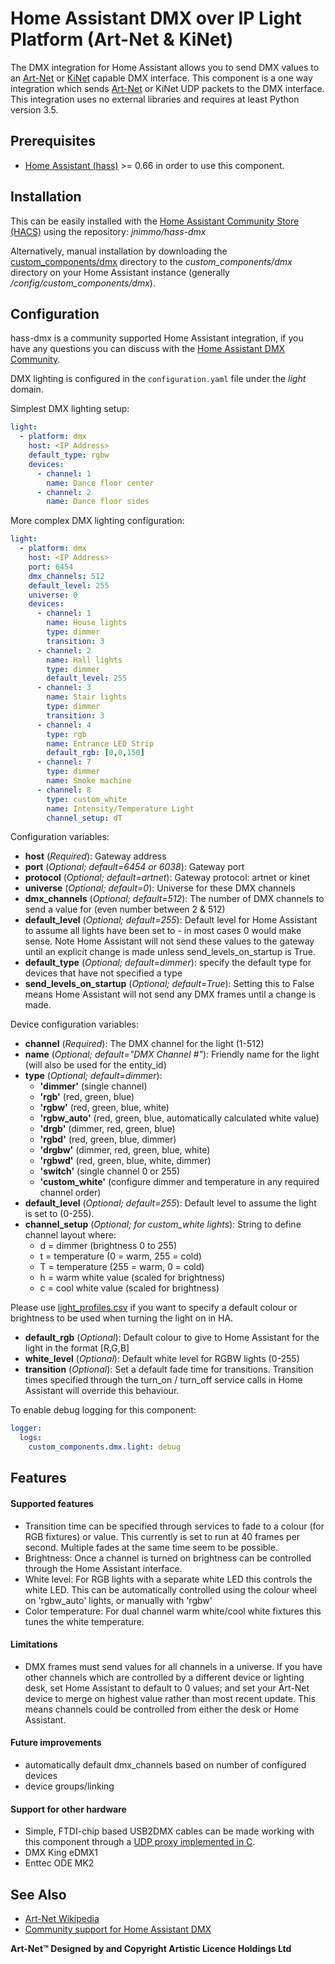 # Home Assistant DMX over IP Light Platform (Art-Net & KiNet)

The DMX integration for Home Assistant allows you to send DMX values to an [Art-Net](http://www.art-net.org.uk) or [KiNet](https://www.colorkinetics.com/) capable DMX interface. This component is a one way integration which sends [Art-Net](https://en.wikipedia.org/wiki/Art-Net) or KiNet UDP packets to the DMX interface. This integration uses no external libraries and requires at least Python version 3.5.

## Prerequisites

* [Home Assistant (hass)](https://www.home-assistant.io/) >= 0.66 in order to use this component.

## Installation

This can be easily installed with the [Home Assistant Community Store (HACS)](https://github.com/custom-components/hacs) using the repository: *jnimmo/hass-dmx*

Alternatively, manual installation by downloading the [custom_components/dmx](custom_components/dmx) directory to the *custom_components/dmx* directory on your Home Assistant instance (generally */config/custom_components/dmx*).

## Configuration

hass-dmx is a community supported Home Assistant integration, if you have any questions you can discuss with the [Home Assistant DMX Community](https://community.home-assistant.io/t/dmx-lighting/2248).

DMX lighting is configured in the `configuration.yaml` file under the *light* domain.

Simplest DMX lighting setup:

```yaml
light:
  - platform: dmx
    host: <IP Address>
    default_type: rgbw
    devices:
      - channel: 1
        name: Dance floor center
      - channel: 2
        name: Dance floor sides
```

More complex DMX lighting configuration:

```yaml
light:
  - platform: dmx
    host: <IP Address>
    port: 6454
    dmx_channels: 512 
    default_level: 255
    universe: 0
    devices:
      - channel: 1
        name: House lights
        type: dimmer
        transition: 3
      - channel: 2
        name: Hall lights
        type: dimmer
        default_level: 255
      - channel: 3
        name: Stair lights
        type: dimmer
        transition: 3
      - channel: 4
        type: rgb
        name: Entrance LED Strip
        default_rgb: [0,0,150]
      - channel: 7
        type: dimmer
        name: Smoke machine
      - channel: 8
        type: custom_white
        name: Intensity/Temperature Light
        channel_setup: dT
```

Configuration variables:
- **host** (*Required*): Gateway address
- **port** (*Optional; default=6454 or 6038*): Gateway port
- **protocol** (*Optional; default=artnet*): Gateway protocol: artnet or kinet
- **universe** (*Optional; default=0*): Universe for these DMX channels
- **dmx_channels** (*Optional; default=512*): The number of DMX channels to send a value for (even number between 2 & 512)
- **default_level** (*Optional; default=255*): Default level for Home Assistant to assume all lights have been set to - in most cases 0 would make sense. Note Home Assistant will not send these values to the gateway until an explicit change is made unless send_levels_on_startup is True.
- **default_type** (*Optional; default=dimmer*): specify the default type for devices that have not specified a type
- **send_levels_on_startup** (*Optional; default=True*): Setting this to False means Home Assistant will not send any DMX frames until a change is made.

Device configuration variables:
- **channel** (*Required*): The DMX channel for the light (1-512)
- **name** (*Optional; default="DMX Channel #"*): Friendly name for the light (will also be used for the entity_id)
- **type** (*Optional; default=dimmer*): 
  - **'dimmer'** (single channel)
  - **'rgb'** (red, green, blue)
  - **'rgbw'** (red, green, blue, white)
  - **'rgbw_auto'** (red, green, blue, automatically calculated white value) 
  - **'drgb'** (dimmer, red, green, blue)
  - **'rgbd'** (red, green, blue, dimmer)
  - **'drgbw'** (dimmer, red, green, blue, white)
  - **'rgbwd'** (red, green, blue, white, dimmer)
  - **'switch'** (single channel 0 or 255)
  - **'custom_white'** (configure dimmer and temperature in any required channel order)
- **default_level** (*Optional; default=255*): Default level to assume the light is set to (0-255). 
- **channel_setup** (*Optional; for custom_white lights*): String to define channel layout where:
  - d = dimmer (brightness 0 to 255)
  - t = temperature (0 = warm, 255 = cold)
  - T = temperature (255 = warm, 0 = cold)
  - h = warm white value (scaled for brightness)
  - c = cool white value (scaled for brightness)
  
Please use [light_profiles.csv](https://www.home-assistant.io/components/light/#default-turn-on-values) if you want to specify a default colour or brightness to be used when turning the light on in HA.
- **default_rgb** (*Optional*): Default colour to give to Home Assistant for the light in the format [R,G,B]
- **white_level** (*Optional*): Default white level for RGBW lights (0-255)
- **transition** (*Optional*): Set a default fade time for transitions. Transition times specified through the turn_on / turn_off service calls in Home Assistant will override this behaviour. 

To enable debug logging for this component:

```yaml
logger:
  logs:
    custom_components.dmx.light: debug
```

## Features

#### Supported features

- Transition time can be specified through services to fade to a colour (for RGB fixtures) or value. This currently is set to run at 40 frames per second. Multiple fades at the same time seem to be possible.
- Brightness: Once a channel is turned on brightness can be controlled through the Home Assistant interface.
- White level: For RGB lights with a separate white LED this controls the white LED. This can be automatically controlled using the colour wheel on 'rgbw_auto' lights, or manually with 'rgbw'
- Color temperature: For dual channel warm white/cool white fixtures this tunes the white temperature.

#### Limitations

- DMX frames must send values for all channels in a universe. If you have other channels which are controlled by a different device or lighting desk, set Home Assistant to default to 0 values; and set your Art-Net device to merge on highest value rather than most recent update. This means channels could be controlled from either the desk or Home Assistant.

#### Future improvements

- automatically default dmx_channels based on number of configured devices
- device groups/linking

#### Support for other hardware

- Simple, FTDI-chip based USB2DMX cables can be made working with this component through a [UDP proxy implemented in C](https://gist.github.com/zonque/10b7b7183519bf7d3112881cb31b6133).
- DMX King eDMX1
- Enttec ODE MK2

## See Also

* [Art-Net Wikipedia](https://en.wikipedia.org/wiki/Art-Net)
* [Community support for Home Assistant DMX](https://community.home-assistant.io/t/dmx-lighting/2248)

**Art-Net™ Designed by and Copyright Artistic Licence Holdings Ltd**

